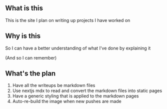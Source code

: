 ## What is this 

This is the site I plan on writing up projects I have worked on 

## Why is this 

So I can have a better understanding of what I've done by explaining it 

(And so I can remember)

## What's the plan 

1. Have all the writeups be markdown files 
2. Use nextjs mdx to read and convert the markdown files into static pages 
3. Have a generic styling that is applied to the markdown pages
4. Auto-re-build the image when new pushes are made 
